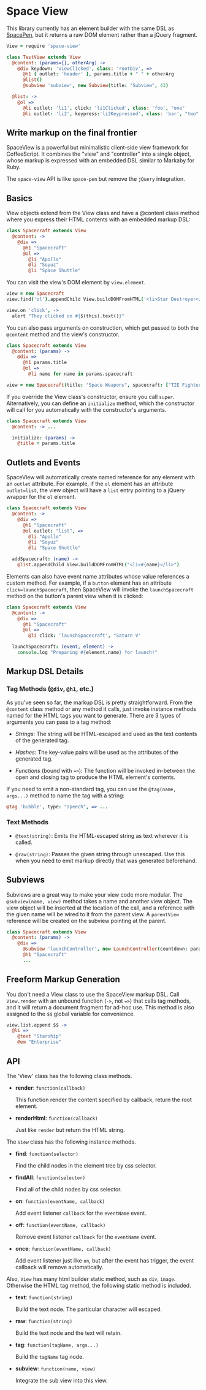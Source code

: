# Space View

This library currently has an element builder with the same
DSL as [SpacePen](https://github.com/atom/space-pen), but it returns a raw DOM element rather than a jQuery fragment.

```coffee
View = require 'space-view'

class TestView extends View
  @content: (params={}, otherArg) ->
    @div keydown: 'viewClicked', class: 'rootDiv', =>
      @h1 { outlet: 'header' }, params.title + " " + otherArg
      @list()
      @subview 'subview', new Subview(title: "Subview", 43)

  @list: ->
    @ol =>
      @li outlet: 'li1', click: 'li1Clicked', class: 'foo', "one"
      @li outlet: 'li2', keypress:'li2Keypressed', class: 'bar', "two"
```

## Write markup on the final frontier

SpaceView is a powerful but minimalistic client-side view framework for
CoffeeScript. It combines the "view" and "controller" into a single object,
whose markup is expressed with an embedded DSL similar to Markaby for Ruby.

The `space-view` API is like `space-pen` but remove the `jQuery` integration.

## Basics

View objects extend from the View class and have a @content class method where
you express their HTML contents with an embedded markup DSL:

```coffeescript
class Spacecraft extends View
  @content: ->
    @div =>
      @h1 "Spacecraft"
      @ol =>
        @li "Apollo"
        @li "Soyuz"
        @li "Space Shuttle"
```

You can visit the view's DOM element by `view.element`.

```coffeescript
view = new Spacecraft
view.find('ol').appendChild View.buildDOMFromHTML('<li>Star Destroyer</li>')

view.on 'click', ->
  alert "They clicked on #{$(this).text()}"
```

You can also pass arguments on construction, which get passed to both the
`@content` method and the view's constructor.

```coffeescript
class Spacecraft extends View
  @content: (params) ->
    @div =>
      @h1 params.title
      @ol =>
        @li name for name in params.spacecraft

view = new Spacecraft(title: "Space Weapons", spacecraft: ["TIE Fighter", "Death Star", "Warbird"])
```

If you override the View class's constructor, ensure you call `super`.
Alternatively, you can define an `initialize` method, which the constructor will
call for you automatically with the constructor's arguments.

```coffeescript
class Spacecraft extends View
  @content: -> ...

  initialize: (params) ->
    @title = params.title
```

## Outlets and Events

SpaceView will automatically create named reference for any element with an
`outlet` attribute. For example, if the `ol` element has an attribute
`outlet=list`, the view object will have a `list` entry pointing to a jQuery
wrapper for the `ol` element.

```coffeescript
class Spacecraft extends View
  @content: ->
    @div =>
      @h1 "Spacecraft"
      @ol outlet: "list", =>
        @li "Apollo"
        @li "Soyuz"
        @li "Space Shuttle"

  addSpacecraft: (name) ->
    @list.appendChild View.buildDOMFromHTML("<li>#{name}</li>")
```

Elements can also have event name attributes whose value references a custom
method. For example, if a `button` element has an attribute
`click=launchSpacecraft`, then SpaceView will invoke the `launchSpacecraft`
method on the button's parent view when it is clicked:

```coffeescript
class Spacecraft extends View
  @content: ->
    @div =>
      @h1 "Spacecraft"
      @ol =>
        @li click: 'launchSpacecraft', "Saturn V"

  launchSpacecraft: (event, element) ->
    console.log "Preparing #{element.name} for launch!"
```
## Markup DSL Details

### Tag Methods (`@div`, `@h1`, etc.)

As you've seen so far, the markup DSL is pretty straightforward. From the
`@content` class method or any method it calls, just invoke instance methods
named for the HTML tags you want to generate. There are 3 types of arguments you
can pass to a tag method:

* *Strings*: The string will be HTML-escaped and used as the text contents of the generated tag.

* *Hashes*: The key-value pairs will be used as the attributes of the generated tag.

* *Functions* (bound with `=>`): The function will be invoked in-between the open and closing tag to produce the HTML element's contents.

If you need to emit a non-standard tag, you can use the `@tag(name, args...)`
method to name the tag with a string:

```coffeescript
@tag 'bubble', type: "speech", => ...
```

### Text Methods

* `@text(string)`: Emits the HTML-escaped string as text wherever it is called.

* `@raw(string)`: Passes the given string through unescaped. Use this when you need to emit markup directly that was generated beforehand.

## Subviews

Subviews are a great way to make your view code more modular. The
`@subview(name, view)` method takes a name and another view object. The view
object will be inserted at the location of the call, and a reference with the
given name will be wired to it from the parent view. A `parentView` reference
will be created on the subview pointing at the parent.

```coffeescript
class Spacecraft extends View
  @content: (params) ->
    @div =>
      @subview 'launchController', new LaunchController(countdown: params.countdown)
      @h1 "Spacecraft"
      ...
```

## Freeform Markup Generation

You don't need a View class to use the SpaceView markup DSL. Call `View.render`
with an unbound function (`->`, not `=>`) that calls tag methods, and it will
return a document fragment for ad-hoc use. This method is also assigned to the
`$$` global variable for convenience.

```coffeescript
view.list.append $$ ->
  @li =>
    @text "Starship"
    @em "Enterprise"
```

## API

The 'View' class has the following class methods.

  * **render**: `function(callback)`

    This function render the content specified by callback, return the root element.

  * **renderHtml**: `function(callback)`

    Just like `render` but return the HTML string.

The `View` class has the following instance methods.

  * **find**: `function(selector)`

    Find the child nodes in the element tree by css selector.

  * **findAll**: `function(selector)`

    Find all of the child nodes by css selector.

  * **on**: `function(eventName, callback)`

    Add event listener `callback` for the `eventName` event.

  * **off**: `function(eventName, callback)`

    Remove event listener `callback` for the `eventName` event.

  * **once**: `function(eventName, callback)`

    Add event listener just like `on`, but after the event has trigger, the event
    callback will remove automatically.

Also, `View` has many html builder static method, such as `div`, `image`.
Otherwise the HTML tag method, the following static method is included.

  * **text**: `function(string)`

    Build the text node. The particular character will escaped.

  * **raw**: `function(string)`

    Build the text node and the text will retain.

  * **tag**: `function(tagName, args...)`

    Build the `tagName` tag node.

  * **subview**: `function(name, view)`

    Integrate the sub view into this view.
